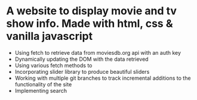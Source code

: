 # A website to display movie and tv show info. Made with html, css & vanilla javascript

- Using fetch to retrieve data from moviesdb.org api with an auth key
- Dynamically updating the DOM with the data retrieved
- Using various fetch methods to
- Incorporating slider library to produce beautiful sliders
- Working with multiple git branches to track incremental additions to the functionality of the site
- Implementing search
